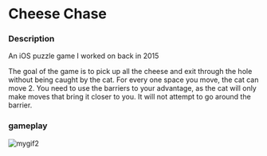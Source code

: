 # Cheese Chase

### Description
An iOS puzzle game I worked on back in 2015

The goal of the game is to pick up all the cheese and exit through the hole without being caught by the cat.
For every one space you move, the cat can move 2. You need to use the barriers to your advantage, as the cat will only make moves that bring it closer to you. It will not attempt to go around the barrier.


### gameplay

![mygif2](https://user-images.githubusercontent.com/22207458/178151569-288a70ea-88b6-4c0f-bfbf-b8669cf8f1a1.gif)
